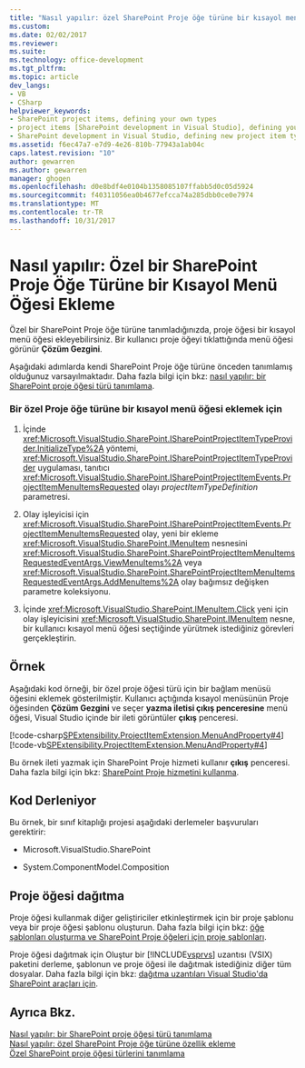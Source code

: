 ```yaml
---
title: "Nasıl yapılır: özel SharePoint Proje öğe türüne bir kısayol menü öğesi ekleme | Microsoft Docs"
ms.custom: 
ms.date: 02/02/2017
ms.reviewer: 
ms.suite: 
ms.technology: office-development
ms.tgt_pltfrm: 
ms.topic: article
dev_langs:
- VB
- CSharp
helpviewer_keywords:
- SharePoint project items, defining your own types
- project items [SharePoint development in Visual Studio], defining your own types
- SharePoint development in Visual Studio, defining new project item types
ms.assetid: f6ec47a7-e7d9-4e26-810b-77943a1ab04c
caps.latest.revision: "10"
author: gewarren
ms.author: gewarren
manager: ghogen
ms.openlocfilehash: d0e8bdf4e0104b1358085107ffabb5d0c05d5924
ms.sourcegitcommit: f40311056ea0b4677efcca74a285dbb0ce0e7974
ms.translationtype: MT
ms.contentlocale: tr-TR
ms.lasthandoff: 10/31/2017
---
```

# <a name="how-to-add-a-shortcut-menu-item-to-a-custom-sharepoint-project-item-type"></a>Nasıl yapılır: Özel bir SharePoint Proje Öğe Türüne bir Kısayol Menü Öğesi Ekleme
  Özel bir SharePoint Proje öğe türüne tanımladığınızda, proje öğesi bir kısayol menü öğesi ekleyebilirsiniz. Bir kullanıcı proje öğeyi tıklattığında menü öğesi görünür **Çözüm Gezgini**.  
  
 Aşağıdaki adımlarda kendi SharePoint Proje öğe türüne önceden tanımlamış olduğunuz varsayılmaktadır. Daha fazla bilgi için bkz: [nasıl yapılır: bir SharePoint proje öğesi türü tanımlama](../sharepoint/how-to-define-a-sharepoint-project-item-type.md).  
  
### <a name="to-add-a-shortcut-menu-item-to-a-custom-project-item-type"></a>Bir özel Proje öğe türüne bir kısayol menü öğesi eklemek için  
  
1.  İçinde <xref:Microsoft.VisualStudio.SharePoint.ISharePointProjectItemTypeProvider.InitializeType%2A> yöntemi, <xref:Microsoft.VisualStudio.SharePoint.ISharePointProjectItemTypeProvider> uygulaması, tanıtıcı <xref:Microsoft.VisualStudio.SharePoint.ISharePointProjectItemEvents.ProjectItemMenuItemsRequested> olayı *projectItemTypeDefinition* parametresi.  
  
2.  Olay işleyicisi için <xref:Microsoft.VisualStudio.SharePoint.ISharePointProjectItemEvents.ProjectItemMenuItemsRequested> olay, yeni bir ekleme <xref:Microsoft.VisualStudio.SharePoint.IMenuItem> nesnesini <xref:Microsoft.VisualStudio.SharePoint.SharePointProjectItemMenuItemsRequestedEventArgs.ViewMenuItems%2A> veya <xref:Microsoft.VisualStudio.SharePoint.SharePointProjectItemMenuItemsRequestedEventArgs.AddMenuItems%2A> olay bağımsız değişken parametre koleksiyonu.  
  
3.  İçinde <xref:Microsoft.VisualStudio.SharePoint.IMenuItem.Click> yeni için olay işleyicisini <xref:Microsoft.VisualStudio.SharePoint.IMenuItem> nesne, bir kullanıcı kısayol menü öğesi seçtiğinde yürütmek istediğiniz görevleri gerçekleştirin.  
  
## <a name="example"></a>Örnek  
 Aşağıdaki kod örneği, bir özel proje öğesi türü için bir bağlam menüsü öğesini eklemek gösterilmiştir. Kullanıcı açtığında kısayol menüsünün Proje öğesinden **Çözüm Gezgini** ve seçer **yazma iletisi çıkış penceresine** menü öğesi, Visual Studio içinde bir ileti görüntüler **çıkış**  penceresi.  
  
 [!code-csharp[SPExtensibility.ProjectItemExtension.MenuAndProperty#4](../sharepoint/codesnippet/CSharp/projectitemmenuandproperty/extension/projectitemtypemenu.cs#4)]
 [!code-vb[SPExtensibility.ProjectItemExtension.MenuAndProperty#4](../sharepoint/codesnippet/VisualBasic/projectitemmenuandproperty/extension/projectitemtypemenu.vb#4)]  
  
 Bu örnek ileti yazmak için SharePoint Proje hizmeti kullanır **çıkış** penceresi. Daha fazla bilgi için bkz: [SharePoint Proje hizmetini kullanma](../sharepoint/using-the-sharepoint-project-service.md).  
  
## <a name="compiling-the-code"></a>Kod Derleniyor  
 Bu örnek, bir sınıf kitaplığı projesi aşağıdaki derlemeler başvuruları gerektirir:  
  
-   Microsoft.VisualStudio.SharePoint  
  
-   System.ComponentModel.Composition  
  
## <a name="deploying-the-project-item"></a>Proje öğesi dağıtma  
 Proje öğesi kullanmak diğer geliştiriciler etkinleştirmek için bir proje şablonu veya bir proje öğesi şablonu oluşturun. Daha fazla bilgi için bkz: [öğe şablonları oluşturma ve SharePoint Proje öğeleri için proje şablonları](../sharepoint/creating-item-templates-and-project-templates-for-sharepoint-project-items.md).  
  
 Proje öğesi dağıtmak için Oluştur bir [!INCLUDE[vsprvs](../sharepoint/includes/vsprvs-md.md)] uzantısı (VSIX) paketini derleme, şablonun ve proje öğesi ile dağıtmak istediğiniz diğer tüm dosyalar. Daha fazla bilgi için bkz: [dağıtma uzantıları Visual Studio'da SharePoint araçları için](../sharepoint/deploying-extensions-for-the-sharepoint-tools-in-visual-studio.md).  
  
## <a name="see-also"></a>Ayrıca Bkz.  
 [Nasıl yapılır: bir SharePoint proje öğesi türü tanımlama](../sharepoint/how-to-define-a-sharepoint-project-item-type.md)   
 [Nasıl yapılır: özel SharePoint Proje öğe türüne özellik ekleme](../sharepoint/how-to-add-a-property-to-a-custom-sharepoint-project-item-type.md)   
 [Özel SharePoint proje öğesi türlerini tanımlama](../sharepoint/defining-custom-sharepoint-project-item-types.md)  
  
  